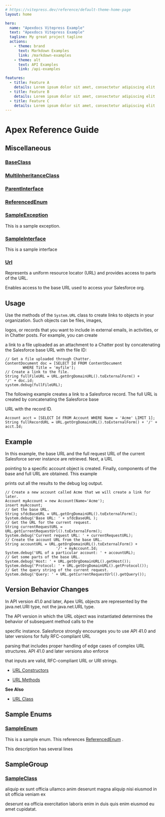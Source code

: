 ```yaml
---
# https://vitepress.dev/reference/default-theme-home-page
layout: home

hero:
  name: "Apexdocs Vitepress Example"
  text: "Apexdocs Vitepress Example"
  tagline: My great project tagline
  actions:
    - theme: brand
      text: Markdown Examples
      link: /markdown-examples
    - theme: alt
      text: API Examples
      link: /api-examples

features:
  - title: Feature A
    details: Lorem ipsum dolor sit amet, consectetur adipiscing elit
  - title: Feature B
    details: Lorem ipsum dolor sit amet, consectetur adipiscing elit
  - title: Feature C
    details: Lorem ipsum dolor sit amet, consectetur adipiscing elit
---
```


# Apex Reference Guide

## Miscellaneous

### [BaseClass](./Miscellaneous/BaseClass.md)

### [MultiInheritanceClass](./Miscellaneous/MultiInheritanceClass.md)

### [ParentInterface](./Miscellaneous/ParentInterface.md)

### [ReferencedEnum](./Miscellaneous/ReferencedEnum.md)

### [SampleException](./Miscellaneous/SampleException.md)

This is a sample exception.

### [SampleInterface](./Miscellaneous/SampleInterface.md)

This is a sample interface

### [Url](./Miscellaneous/Url.md)

Represents a uniform resource locator (URL) and provides access to parts of the URL. 

Enables access to the base URL used to access your Salesforce org. 

## Usage 

Use the methods of the `System.URL` class to create links to objects in your organization. Such objects can be files, images, 

logos, or records that you want to include in external emails, in activities, or in Chatter posts. For example, you can create 

a link to a file uploaded as an attachment to a Chatter post by concatenating the Salesforce base URL with the file ID: 

```apex
// Get a file uploaded through Chatter.
ContentDocument doc = [SELECT Id FROM ContentDocument
        WHERE Title = 'myfile'];
// Create a link to the file.
String fullFileURL = URL.getOrgDomainURL().toExternalForm() +
'/' + doc.id;
system.debug(fullFileURL);
```

The following example creates a link to a Salesforce record. The full URL is created by concatenating the Salesforce base 

URL with the record ID. 

```ape
Account acct = [SELECT Id FROM Account WHERE Name = 'Acme' LIMIT 1];
String fullRecordURL = URL.getOrgDomainURL().toExternalForm() + '/' + acct.Id;
```

## Example 

In this example, the base URL and the full request URL of the current Salesforce server instance are retrieved. Next, a URL 

pointing to a specific account object is created. Finally, components of the base and full URL are obtained. This example 

prints out all the results to the debug log output. 

```apex
// Create a new account called Acme that we will create a link for later.
Account myAccount = new Account(Name='Acme');
insert myAccount;
// Get the base URL.
String sfdcBaseURL = URL.getOrgDomainURL().toExternalForm();
System.debug('Base URL: ' + sfdcBaseURL );
// Get the URL for the current request.
String currentRequestURL = URL.getCurrentRequestUrl().toExternalForm();
System.debug('Current request URL: ' + currentRequestURL);
// Create the account URL from the base URL.
String accountURL = URL.getOrgDomainURL().toExternalForm() +
                       '/' + myAccount.Id;
System.debug('URL of a particular account: ' + accountURL);
// Get some parts of the base URL.
System.debug('Host: ' + URL.getOrgDomainURL().getHost());
System.debug('Protocol: ' + URL.getOrgDomainURL().getProtocol());
// Get the query string of the current request.
System.debug('Query: ' + URL.getCurrentRequestUrl().getQuery());
```

## Version Behavior Changes 

In API version 41.0 and later, Apex URL objects are represented by the java.net.URI type, not the java.net.URL type. 

The API version in which the URL object was instantiated determines the behavior of subsequent method calls to the 

specific instance. Salesforce strongly encourages you to use API 41.0 and later versions for fully RFC-compliant URL 

parsing that includes proper handling of edge cases of complex URL structures. API 41.0 and later versions also enforce 

that inputs are valid, RFC-compliant URL or URI strings. 

* [URL Constructors](https://developer.salesforce.com/docs/atlas.en-us.apexref.meta/apexref/apex_methods_system_url.htm#apex_System_URL_constructors) 

* [URL Methods](https://developer.salesforce.com/docs/atlas.en-us.apexref.meta/apexref/apex_methods_system_url.htm#apex_System_URL_methods) 

**See Also** 

* [URL Class](https://developer.salesforce.com/docs/atlas.en-us.apexcode.meta/apexcode/apex_classes_url.htm)

## Sample Enums

### [SampleEnum](./Sample-Enums/SampleEnum.md)

This is a sample enum. This references [ReferencedEnum](./Miscellaneous/ReferencedEnum.md) . 

This description has several lines

## SampleGroup

### [SampleClass](./SampleGroup/SampleClass.md)

aliquip ex sunt officia ullamco anim deserunt magna aliquip nisi eiusmod in sit officia veniam ex 

deserunt ea officia exercitation laboris enim in duis quis enim eiusmod eu amet cupidatat.